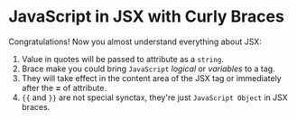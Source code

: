# JavaScript in JSX with Curly Braces
Congratulations! Now you almost understand everything about JSX:
1. Value in quotes will be passed to attribute as a `string`.
2. Brace make you could bring `JavaScript` *logical* or *variables* to a tag.
3. They will take effect in the content area of the JSX tag or immediately after the ***=*** of attribute.
4. `{{` and `}}` are not special synctax, they're just `JavaScript Object` in JSX braces.